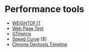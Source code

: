 # Performance tools

* [WEIGHTOF.IT](http://weightof.it/category/application-frameworks)
* [Web Page Test](http://www.webpagetest.org/)
* [GTmetrix](https://gtmetrix.com/)
* [Speed Curve](https://speedcurve.com/) [$]
* [Chrome Devtools Timeline](https://developers.google.com/web/tools/profile-performance/evaluate-performance/timeline-tool?hl=en)





































 






